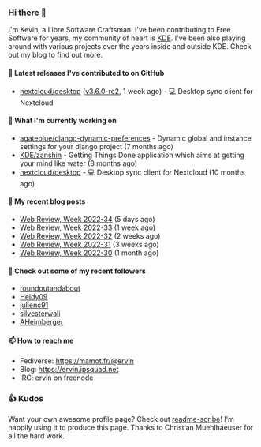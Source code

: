### Hi there 👋

I'm Kevin, a Libre Software Craftsman. I've been contributing to Free Software for years,
my community of heart is [KDE](https://kde.org). I've been also playing around with various
projects over the years inside and outside KDE. Check out my blog to find out more.

#### 🔭 Latest releases I've contributed to on GitHub

- [nextcloud/desktop](https://github.com/nextcloud/desktop) ([v3.6.0-rc2](https://github.com/nextcloud/desktop/releases/tag/v3.6.0-rc2), 1 week ago) - 💻 Desktop sync client for Nextcloud

#### 🌱 What I'm currently working on

- [agateblue/django-dynamic-preferences](https://github.com/agateblue/django-dynamic-preferences) - Dynamic global and instance settings for your django project (7 months ago)
- [KDE/zanshin](https://github.com/KDE/zanshin) - Getting Things Done application which aims at getting your mind like water (8 months ago)
- [nextcloud/desktop](https://github.com/nextcloud/desktop) - 💻 Desktop sync client for Nextcloud (10 months ago)

#### 📜 My recent blog posts

- [Web Review, Week 2022-34](https://ervin.ipsquad.net/blog/2022/08/26/web-review-week-2022-34/) (5 days ago)
- [Web Review, Week 2022-33](https://ervin.ipsquad.net/blog/2022/08/19/web-review-week-2022-33/) (1 week ago)
- [Web Review, Week 2022-32](https://ervin.ipsquad.net/blog/2022/08/12/web-review-week-2022-32/) (2 weeks ago)
- [Web Review, Week 2022-31](https://ervin.ipsquad.net/blog/2022/08/05/web-review-week-2022-31/) (3 weeks ago)
- [Web Review, Week 2022-30](https://ervin.ipsquad.net/blog/2022/07/29/web-review-week-2022-30/) (1 month ago)

#### 👯 Check out some of my recent followers

- [roundoutandabout](https://github.com/roundoutandabout)
- [Heldy09](https://github.com/Heldy09)
- [julienc91](https://github.com/julienc91)
- [silvesterwali](https://github.com/silvesterwali)
- [AHeimberger](https://github.com/AHeimberger)

#### 📫 How to reach me

- Fediverse: https://mamot.fr/@ervin
- Blog: https://ervin.ipsquad.net
- IRC: ervin on freenode

### 👍 Kudos

Want your own awesome profile page? Check out [readme-scribe](https://github.com/muesli/readme-scribe)!
I'm happily using it to produce this page. Thanks to Christian Muehlhaeuser for all the hard work.

